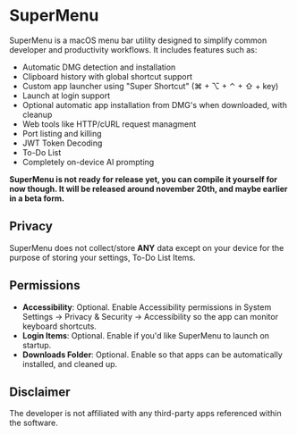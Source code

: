 # SuperMenu

SuperMenu is a macOS menu bar utility designed to simplify common developer and productivity workflows. It includes features such as:

- Automatic DMG detection and installation
- Clipboard history with global shortcut support
- Custom app launcher using "Super Shortcut" (⌘ + ⌥ + ⌃ + ⇧ + key)
- Launch at login support
- Optional automatic app installation from DMG's when downloaded, with cleanup
- Web tools like HTTP/cURL request managment
- Port listing and killing
- JWT Token Decoding
- To-Do List
- Completely on-device AI prompting

**SuperMenu is not ready for release yet, you can compile it yourself for now though. It will be released around november 20th, and maybe earlier in a beta form.**

## Privacy
SuperMenu does not collect/store **ANY** data except on your device for the purpose of storing your settings, To-Do List Items.

## Permissions

- **Accessibility**: Optional. Enable Accessibility permissions in System Settings → Privacy & Security → Accessibility so the app can monitor keyboard shortcuts.
- **Login Items**: Optional. Enable if you'd like SuperMenu to launch on startup.
- **Downloads Folder**: Optional. Enable so that apps can be automatically installed, and cleaned up.

## Disclaimer

The developer is not affiliated with any third-party apps referenced within the software.
